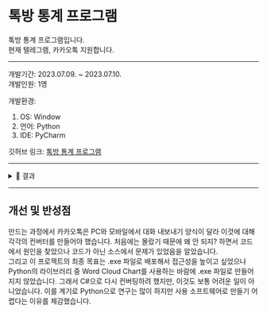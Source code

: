 # 톡방 통계 프로그램

톡방 통계 프로그램입니다.  
현재 텔레그램, 카카오톡 지원합니다.

---

개발기간: 2023.07.09. ~ 2023.07.10.  
개발인원: 1명

개발환경:

1. OS: Window
2. 언어: Python
3. IDE: PyCharm

깃허브 링크: [톡방 통계 프로그램](https://github.com/909ma/Statistics-Chatting)

---

<details>
    <summary>📁 결과</summary>

|                                   메세지 전송량 변화 추이(개인)                                    |
| :------------------------------------------------------------------------------------------------: |
| <img src="./2023.07. 톡방 통계 프로그램/3번.png" width="600px" height="" title="" alt="3번"></img> |

|                                   메세지 전송 시각(메세지 건 당)                                   |                                                                                                        |
| :------------------------------------------------------------------------------------------------: | :----------------------------------------------------------------------------------------------------: |
| <img src="./2023.07. 톡방 통계 프로그램/4번.png" width="300px" height="" title="" alt="4번"></img> | <img src="./2023.07. 톡방 통계 프로그램/4-1번.png" width="300px" height="" title="" alt="4-1번"></img> |

|                                     메세지 전송 시각(글자 수)                                      |                                                                                                        |
| :------------------------------------------------------------------------------------------------: | :----------------------------------------------------------------------------------------------------: |
| <img src="./2023.07. 톡방 통계 프로그램/5번.png" width="300px" height="" title="" alt="5번"></img> | <img src="./2023.07. 톡방 통계 프로그램/5-1번.png" width="300px" height="" title="" alt="5-1번"></img> |

|                                           메세지 전송량                                            |                                                                                                        |
| :------------------------------------------------------------------------------------------------: | :----------------------------------------------------------------------------------------------------: |
| <img src="./2023.07. 톡방 통계 프로그램/6번.png" width="600px" height="" title="" alt="6번"></img> | <img src="./2023.07. 톡방 통계 프로그램/6-1번.png" width="600px" height="" title="" alt="6-1번"></img> |

|                                   자주 쓰는 단어(필터 OFF)(개인)                                   |
| :------------------------------------------------------------------------------------------------: |
| <img src="./2023.07. 톡방 통계 프로그램/7번.png" width="600px" height="" title="" alt="7번"></img> |

|                                   자주 쓰는 단어(필터 OFF)(단체)                                   |                                                                                                        |
| :------------------------------------------------------------------------------------------------: | :----------------------------------------------------------------------------------------------------: |
| <img src="./2023.07. 톡방 통계 프로그램/8번.png" width="300px" height="" title="" alt="8번"></img> | <img src="./2023.07. 톡방 통계 프로그램/8-1번.png" width="300px" height="" title="" alt="8-1번"></img> |

|                                   자주 쓰는 단어(필터 ON)(개인)                                    |
| :------------------------------------------------------------------------------------------------: |
| <img src="./2023.07. 톡방 통계 프로그램/9번.png" width="600px" height="" title="" alt="9번"></img> |

|                                    자주 쓰는 단어(필터 ON)(단체)                                     |                                                                                                          |
| :--------------------------------------------------------------------------------------------------: | :------------------------------------------------------------------------------------------------------: |
| <img src="./2023.07. 톡방 통계 프로그램/10번.png" width="300px" height="" title="" alt="10번"></img> | <img src="./2023.07. 톡방 통계 프로그램/10-1번.png" width="300px" height="" title="" alt="10-1번"></img> |

</details>

---

## 개선 및 반성점

만드는 과정에서 카카오톡은 PC와 모바일에서 대화 내보내기 양식이 달라 이것에 대해 각각의 컨버터를 만들어야 했습니다. 처음에는 몰랐기 때문에 왜 안 되지? 하면서 코드에서 원인을 찾았으나 코드가 아닌 소스에서 문제가 있었음을 알았습니다.  
그리고 이 프로젝트의 최종 목표는 .exe 파일로 배포해서 접근성을 높이고 싶었으나 Python의 라이브러리 중 Word Cloud Chart를 사용하는 바람에 .exe 파일로 만들어지지 않았습니다. 그래서 C#으로 다시 컨버팅하려 했지만, 이것도 보통 어려운 일이 아니었습니다. 이를 계기로 Python으로 연구는 많이 하지만 사용 소프트웨어로 만들기 어렵다는 이유를 체감했습니다.
